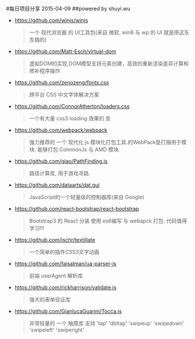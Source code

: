 #每日项目分享 2015-04-09
##powered by shuyi.wu

* <https://github.com/winjs/winjs>
  > 一个 现代浏览器 的 UI工具包(来自 微软, win8 与 wp 的 UI 就是用这东东搞的)

* <https://github.com/Matt-Esch/virtual-dom>
  > 虚拟DOM的实现,DOM模型支持元素创建，高效的重新渲染差异计算和修补程序操作

* <https://github.com/zenozeng/fonts.css>
  > 跨平台 CSS 中文字体解决方案
  
* <https://github.com/ConnorAtherton/loaders.css>
  > 一个有大量 css3 loading 效果的 库
  
* <https://github.com/webpack/webpack>
  > 强力推荐的 一个 现代化 js 模块化打包工具.的WebPack是打捆用于模块. 能够打包  CommonJs 与 AMD 模块.
  
* <https://github.com/qiao/PathFinding.js>
  > 路径计算库, 用于游戏寻路.
  
* <https://github.com/dataarts/dat.gui>
  > JavaScript的一个轻量级的控制器库(来自 Google)
  
* <https://github.com/react-bootstrap/react-bootstrap>
  > Bootstrap3 的 React 分装 使用 es6编写 与 webapck 打包. 代码值得学习!!!
  
* <https://github.com/jschr/textillate>
  > 一个简单的插件CSS3文字动画
  
* <https://github.com/faisalman/ua-parser-js>
  > 前端 userAgent 解析库
  
* <https://github.com/rickharrison/validate.js>
  > 强大的表单验证库
  
* <https://github.com/GianlucaGuarini/Tocca.js>
  > 非常轻量的 一个 触摸库 支持  'tap' 'dbltap' 'swipeup' 'swipedown' 'swipeleft' 'swiperight'
